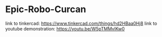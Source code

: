 # Epic-Robo-Curcan

link to tinkercad: https://www.tinkercad.com/things/hd2HBaa0Hj8
link to youtube demonstration: https://youtu.be/W5pTMMvlKw0
